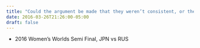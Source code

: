 ```yaml
---
title: "Could the argument be made that they weren’t consistent, or they were consistent but they had to adapt to different consistencies?"
date: 2016-03-26T21:26:00-05:00
draft: false
---
```

- 2016 Women’s Worlds Semi Final, JPN vs RUS